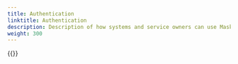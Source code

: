 ```yaml
---
title: Authentication
linktitle: Authentication
description: Description of how systems and service owners can use Maskinporten or ID-porten to access APIs in Altinn 3.
weight: 300
---
```


{{<children>}}